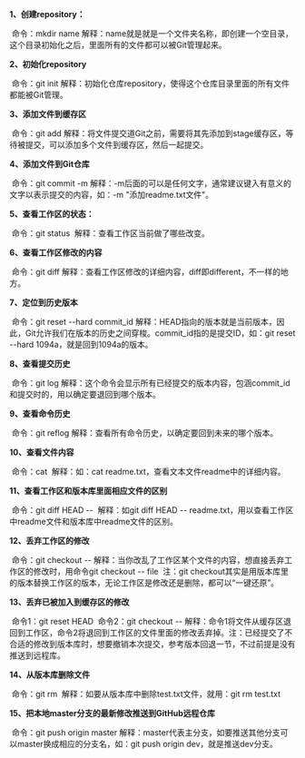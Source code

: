 **1、创建repository：**

​	命令：mkdir  name
​	解释：name就是就是一个文件夹名称，即创建一个空目录，这个目录初始化之后，里面所有的文件都可以被Git管理起来。
​	

**2、初始化repository**

​	命令：git init
​	解释：初始化仓库repository，使得这个仓库目录里面的所有文件都能被Git管理。
​	

**3、添加文件到缓存区**

​	命令：git add <file>
​	解释：将文件提交道Git之前，需要将其先添加到stage缓存区，等待被提交，可以添加多个文件到缓存区，然后一起提交。
​	

**4、添加文件到Git仓库**

​	命令：git commit -m <message>
​	解释：-m后面的<message>可以是任何文字，通常建议键入有意义的文字以表示提交的内容，如：-m "添加readme.txt文件"。
​	

**5、查看工作区的状态：**

​	命令：git status
​	解释：查看工作区当前做了哪些改变。
​	

**6、查看工作区修改的内容**

​	命令：git diff
​	解释：查看工作区修改的详细内容，diff即different，不一样的地方。
​	

**7、定位到历史版本**

​	命令：git reset --hard commit_id
​	解释：HEAD指向的版本就是当前版本，因此，Git允许我们在版本的历史之间穿梭。commit_id指的是提交ID，
​	如：git reset --hard 1094a，就是回到1094a的版本。
​	

**8、查看提交历史**

​	命令：git log
​	解释：这个命令会显示所有已经提交的版本内容，包涵commit_id和提交时的<message>，用以确定要退回到哪个版本。
​	

**9、查看命令历史**

​	命令：git reflog
​	解释：查看所有命令历史，以确定要回到未来的哪个版本。
​	

**10、查看文件内容**

​	命令：cat <file>
​	解释：如：cat readme.txt，查看文本文件readme中的详细内容。
​	

**11、查看工作区和版本库里面相应文件的区别**

​	命令：git diff HEAD -- <file>
​	解释：如git diff HEAD -- readme.txt，用以查看工作区中readme文件和版本库中readme文件的区别。
​	

**12、丢弃工作区的修改**

​	命令：git checkout -- <file>
​	解释：当你改乱了工作区某个文件的内容，想直接丢弃工作区的修改时，用命令git checkout -- file
​	注：git checkout其实是用版本库里的版本替换工作区的版本，无论工作区是修改还是删除，都可以“一键还原”。
​	

**13、丢弃已被加入到缓存区的修改**

​	命令1：git reset HEAD <file>
​	命令2：git checkout -- <fiel>
​	解释：命令1将文件从缓存区退回到工作区，命令2将退回到工作区的文件里面的修改丢弃掉。
​	注：已经提交了不合适的修改到版本库时，想要撤销本次提交，参考版本回退一节，不过前提是没有推送到远程库。
​	

**14、从版本库删除文件**

​	命令：git rm <file>
​	解释：如要从版本库中删除test.txt文件，就用：git rm test.txt
​	

**15、把本地master分支的最新修改推送到GitHub远程仓库**

​	命令：git push origin master
​	解释：master代表主分支，如要推送其他分支可以master换成相应的分支名，如：git push origin dev，就是推送dev分支。

